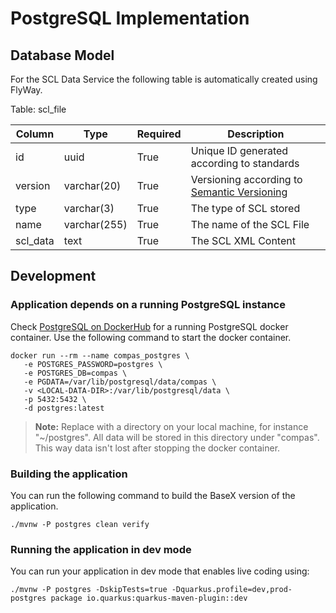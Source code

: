 <!--
SPDX-FileCopyrightText: 2021 Alliander N.V.

SPDX-License-Identifier: Apache-2.0
-->

# PostgreSQL Implementation

## Database Model

For the SCL Data Service the following table is automatically created using FlyWay.

Table: scl_file

| Column            | Type                 | Required  | Description                                                        |
| ----------------- | -------------------- | ----------| ------------------------------------------------------------------ |
| id                | uuid                 | True      | Unique ID generated according to standards                         |
| version           | varchar(20)          | True      | Versioning according to [Semantic Versioning](https://semver.org/) |
| type              | varchar(3)           | True      | The type of SCL stored                                             |
| name              | varchar(255)         | True      | The name of the SCL File                                           |
| scl_data          | text                 | True      | The SCL XML Content                                                |

## Development

### Application depends on a running PostgreSQL instance

Check [PostgreSQL on DockerHub](https://hub.docker.com/_/postgres?tab=description) for a running PostgreSQL docker
container. Use the following command to start the docker container.

```shell
docker run --rm --name compas_postgres \
   -e POSTGRES_PASSWORD=postgres \
   -e POSTGRES_DB=compas \
   -e PGDATA=/var/lib/postgresql/data/compas \
   -v <LOCAL-DATA-DIR>:/var/lib/postgresql/data \
   -p 5432:5432 \
   -d postgres:latest
```

> **Note:** Replace <LOCAL-DATA-DIR> with a directory on your local machine, for instance "~/postgres".
> All data will be stored in this directory under "compas". This way data isn't lost after stopping the docker container.

### Building the application

You can run the following command to build the BaseX version of the application.

```shell script
./mvnw -P postgres clean verify
```

### Running the application in dev mode

You can run your application in dev mode that enables live coding using:

```shell script
./mvnw -P postgres -DskipTests=true -Dquarkus.profile=dev,prod-postgres package io.quarkus:quarkus-maven-plugin::dev
```

